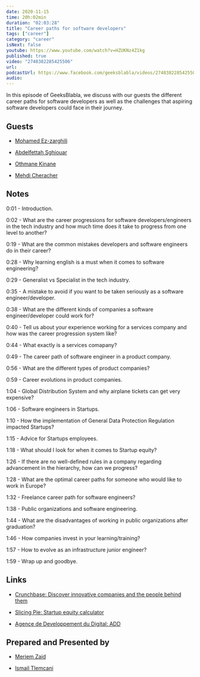 ```yaml
---
date: 2020-11-15
time: 20h:02min
duration: "02:03:28"
title: "Career paths for software developers"
tags: ["career"]
category: "career"
isNext: false
youtube: https://www.youtube.com/watch?v=HZUKNz4Z1kg
published: true
video: "2748382285425506"
url:
podcastUrl: https://www.facebook.com/geeksblabla/videos/2748382285425506
audio:
---
```


In this episode of GeeksBlabla, we discuss with our guests the different career paths for software developers as well as the challenges that aspiring software developers could face in their journey.

## Guests

- [Mohamed Ez-zarghili](https://www.facebook.com/mohamed.ezzarghili)

- [Abdelfettah Sghiouar](https://twitter.com/boredabdel)

- [Othmane Kinane](https://www.facebook.com/o.kinane/)

- [Mehdi Cheracher](https://twitter.com/Mehdi_Cheracher)

## Notes

0:01 - Introduction.

0:02 - What are the career progressions for software developers/engineers in the tech industry and how much time does it take to progress from one level to another?

0:19 - What are the common mistakes developers and software engineers do in their career?

0:28 - Why learning english is a must when it comes to software engineering?

0:29 - Generalist vs Specialist in the tech industry.

0:35 - A mistake to avoid if you want to be taken seriously as a software engineer/developer.

0:38 - What are the different kinds of companies a software engineer/developer could work for?

0:40 - Tell us about your experience working for a services company and how was the career progression system like?

0:44 - What exactly is a services comapany?

0:49 - The career path of software engineer in a product company.

0:56 - What are the different types of product companies?

0:59 - Career evolutions in product companies.

1:04 - Global Distribution System and why airplane tickets can get very expensive?

1:06 - Software engineers in Startups.

1:10 - How the implementation of General Data Protection Regulation impacted Startups?

1:15 - Advice for Startups employees.

1:18 - What should I look for when it comes to Startup equity?

1:26 - If there are no well-defined rules in a company regarding advancement in the hierarchy, how can we progress?

1:28 - What are the optimal career paths for someone who would like to work in Europe?

1:32 - Freelance career path for software engineers?

1:38 - Public organizations and software engineering.

1:44 - What are the disadvantages of working in public organizations after graduation?

1:46 - How companies invest in your learning/training?

1:57 - How to evolve as an infrastructure junior engineer?

1:59 - Wrap up and goodbye.

## Links

- [Crunchbase: Discover innovative companies and the people behind them](https://www.crunchbase.com/)

- [Slicing Pie: Startup equity calculator](https://slicingpie.com/)

- [Agence de Developpement du Digital: ADD](https://www.add.gov.ma/)

## Prepared and Presented by

- [Meriem Zaid](https://www.facebook.com/MeriemZaid)

- [Ismail Tlemcani](https://www.linkedin.com/in/ismailtlemcani)
